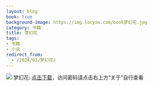 ```yaml
---
layout: blog
book: true
background-image: https://img.locyoo.com/book梦幻花.jpg
category: 书籍
title: 梦幻花
tags:
- 书籍
- 小说
redirect_from:
  - /2024/03/梦幻花/
---
```

![](https://img.locyoo.com/book梦幻花.jpg)
梦幻花: <a name = "ref1" href="https://url18.ctfile.com/f/50983618-1063935575-bea77b?p=3619">点击下载</a>，访问密码请点击右上方“关于”自行查看